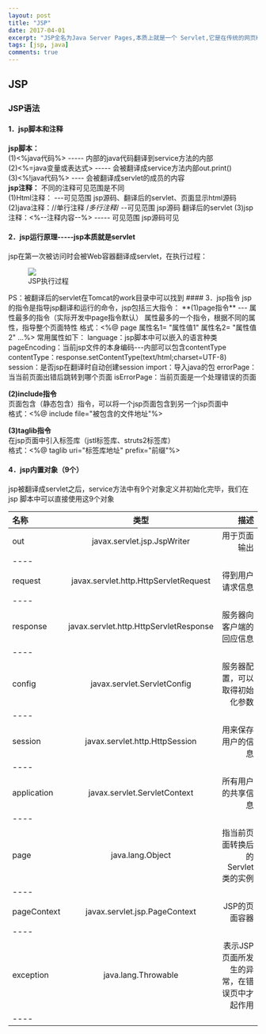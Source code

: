```yaml
---
layout: post
title: "JSP"
date: 2017-04-01
excerpt: "JSP全名为Java Server Pages,本质上就是一个 Servlet,它是在传统的网页HTML（标准通用标记语言的子集）文件(*.htm,*.html)中插入Java程序段(Scriptlet)和JSP标记(tag)，从而形成JSP文件，后缀名为(*.jsp)。 用JSP开发的Web应用是跨平台的，既能在Linux下运行，也能在其他操作系统上运行。"
tags: [jsp, java]
comments: true
---
```

## JSP
### JSP语法
#### 1．jsp脚本和注释
**jsp脚本：**  
(1)<%java代码%> ----- 内部的java代码翻译到service方法的内部  
(2)<%=java变量或表达式> ----- 会被翻译成service方法内部out.print()  
(3)<%!java代码%> ---- 会被翻译成servlet的成员的内容  
**jsp注释：**  不同的注释可见范围是不同  
(1)Html注释：<!--注释内容--> ---可见范围 jsp源码、翻译后的servlet、页面显示html源码
(2)java注释：//单行注释  /*多行注释*/ --可见范围 jsp源码 翻译后的servlet
(3)jsp注释：<%--注释内容--%> ----- 可见范围 jsp源码可见
#### 2．jsp运行原理-----jsp本质就是servlet
jsp在第一次被访问时会被Web容器翻译成servlet，在执行过程： 
<figure>
	<a href="https://raw.githubusercontent.com/ShadoFung/ShadoFung.GitHub.io/master/_posts/images/2017-04-01-jsp/jsp-process.jpg"><img src="https://raw.githubusercontent.com/ShadoFung/ShadoFung.GitHub.io/master/_posts/images/2017-04-01-jsp/jsp-process.jpg"></a>
	<figcaption>JSP执行过程</figcaption>
</figure> 
PS：被翻译后的servlet在Tomcat的work目录中可以找到
#### 3．jsp指令
jsp的指令是指导jsp翻译和运行的命令，jsp包括三大指令：  
**(1)page指令** --- 属性最多的指令（实际开发中page指令默认）  
属性最多的一个指令，根据不同的属性，指导整个页面特性  
格式：<%@ page 属性名1= "属性值1" 属性名2= "属性值2" ...%>  
常用属性如下：  
language：jsp脚本中可以嵌入的语言种类  
pageEncoding：当前jsp文件的本身编码---内部可以包含contentType  
contentType：response.setContentType(text/html;charset=UTF-8)  
session：是否jsp在翻译时自动创建session  
import：导入java的包  
errorPage：当当前页面出错后跳转到哪个页面  
isErrorPage：当前页面是一个处理错误的页面  

**(2)include指令**  
页面包含（静态包含）指令，可以将一个jsp页面包含到另一个jsp页面中  
格式：<%@ include file="被包含的文件地址"%>  

**(3)taglib指令**  
在jsp页面中引入标签库（jstl标签库、struts2标签库）  
格式：<%@ taglib uri="标签库地址" prefix="前缀"%>  
#### 4．jsp内置对象（9个）
jsp被翻译成servlet之后，service方法中有9个对象定义并初始化完毕，我们在jsp	脚本中可以直接使用这9个对象  

| 名称 | 类型 | 描述 |
|:--------|:-------:|--------:|
| out   | javax.servlet.jsp.JspWriter   | 用于页面输出   |
|----
| request   | javax.servlet.http.HttpServletRequest   | 得到用户请求信息   |
|----
| response   | javax.servlet.http.HttpServletResponse   | 服务器向客户端的回应信息   |
|----
| config   | javax.servlet.ServletConfig   | 服务器配置，可以取得初始化参数   |
|----
| session   | javax.servlet.http.HttpSession   | 用来保存用户的信息   |
|----
| application   | javax.servlet.ServletContext   | 所有用户的共享信息   |
|----
| page   | java.lang.Object   | 指当前页面转换后的Servlet类的实例   |
|----
| pageContext   | javax.servlet.jsp.PageContext   | JSP的页面容器   |
|----
| exception   | java.lang.Throwable   | 表示JSP页面所发生的异常，在错误页中才起作用   |
|----
